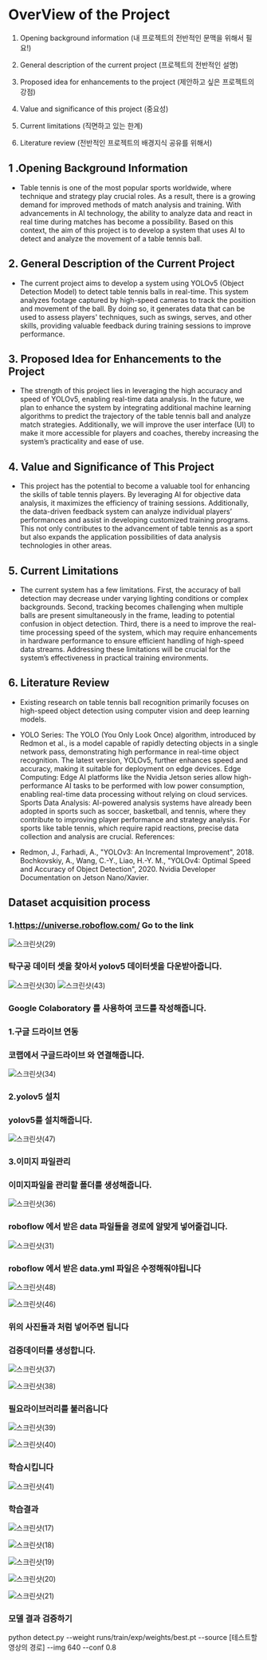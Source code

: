 

# OverView of the Project


1. Opening background information (내 프로젝트의 전반적인 문맥을 위해서 필요!)

2. General description of the current project (프로젝트의 전반적인 설명)

3. Proposed idea for enhancements to the project (제안하고 싶은 프로젝트의 강점)

4. Value and significance of this project (중요성)

5. Current limitations (직면하고 있는 한계)

6. Literature review (전반적인 프로젝트의 배경지식 공유를 위해서)



## 1 .Opening Background Information 

* Table tennis is one of the most popular sports worldwide, where technique and strategy play crucial roles. 
As a result, there is a growing demand for improved methods of match analysis and training.
With advancements in AI technology, the ability to analyze data and react in real time during matches has become a possibility. 
Based on this context, the aim of this project is to develop a system that uses AI to detect and analyze the movement of a table tennis ball.  

## 2. General Description of the Current Project

- The current project aims to develop a system using YOLOv5 (Object Detection Model) to detect table tennis balls in real-time.
This system analyzes footage captured by high-speed cameras to track the position and movement of the ball.
By doing so, it generates data that can be used to assess players' techniques, such as swings, serves, and other skills, providing valuable feedback during training sessions to improve performance.


## 3. Proposed Idea for Enhancements to the Project

- The strength of this project lies in leveraging the high accuracy and speed of YOLOv5, enabling real-time data analysis.
In the future, we plan to enhance the system by integrating additional machine learning algorithms to predict the trajectory of the table tennis ball and analyze match strategies.
Additionally, we will improve the user interface (UI) to make it more accessible for players and coaches, thereby increasing the system’s practicality and ease of use.

## 4. Value and Significance of This Project 

- This project has the potential to become a valuable tool for enhancing the skills of table tennis players. By leveraging AI for objective data analysis, it maximizes the efficiency of training sessions.
Additionally, the data-driven feedback system can analyze individual players’ performances and assist in developing customized training programs. 
This not only contributes to the advancement of table tennis as a sport but also expands the application possibilities of data analysis technologies in other areas.

## 5. Current Limitations 

- The current system has a few limitations. First, the accuracy of ball detection may decrease under varying lighting conditions or complex backgrounds.
Second, tracking becomes challenging when multiple balls are present simultaneously in the frame, leading to potential confusion in object detection. 
Third, there is a need to improve the real-time processing speed of the system, which may require enhancements in hardware performance to ensure efficient handling of high-speed data streams. 
Addressing these limitations will be crucial for the system’s effectiveness in practical training environments.


## 6. Literature Review

- Existing research on table tennis ball recognition primarily focuses on high-speed object detection using computer vision and deep learning models.

- YOLO Series: The YOLO (You Only Look Once) algorithm, introduced by Redmon et al., is a model capable of rapidly detecting objects in a single network pass, demonstrating high performance in real-time object recognition. The latest version, YOLOv5, further enhances speed and accuracy, making it suitable for deployment on edge devices.
Edge Computing: Edge AI platforms like the Nvidia Jetson series allow high-performance AI tasks to be performed with low power consumption, enabling real-time data processing without relying on cloud services.
Sports Data Analysis: AI-powered analysis systems have already been adopted in sports such as soccer, basketball, and tennis, where they contribute to improving player performance and strategy analysis. For sports like table tennis, which require rapid reactions, precise data collection and analysis are crucial.
References:

- Redmon, J., Farhadi, A., "YOLOv3: An Incremental Improvement", 2018.
Bochkovskiy, A., Wang, C.-Y., Liao, H.-Y. M., "YOLOv4: Optimal Speed and Accuracy of Object Detection", 2020.
Nvidia Developer Documentation on Jetson Nano/Xavier.


## Dataset acquisition process

### 1.https://universe.roboflow.com/ Go to the link

![스크린샷(29)](https://github.com/user-attachments/assets/e06a3a05-17bc-4689-a5bc-f41921570d2e)

### 탁구공 데이터 셋을 찾아서 yolov5 데이터셋을 다운받아줍니다.

![스크린샷(30)](https://github.com/user-attachments/assets/bc8e158b-64bc-4a56-8800-ed48ed153046)
![스크린샷(43)](https://github.com/user-attachments/assets/974e4c21-c8e3-41e1-88e5-3d406367d365)

### Google Colaboratory 를 사용하여 코드를 작성해줍니다.

### 1.구글 드라이브 연동

### 코랩에서 구글드라이브 와 연결해줍니다.
![스크린샷(34)](https://github.com/user-attachments/assets/a7f4426b-68b5-49be-a673-c073272c07f2)

### 2.yolov5 설치
### yolov5를 설치해줍니다.
![스크린샷(47)](https://github.com/user-attachments/assets/e914556a-a768-4e79-bd89-1dfab27556cf)

### 3.이미지 파일관리

### 이미지파일을 관리할 폴더를 생성해줍니다.
![스크린샷(36)](https://github.com/user-attachments/assets/0bbb8d2e-55fb-44b8-899f-ed0b27ec426d)

### roboflow 에서 받은 data 파일들을 경로에 알맞게 넣어줄겁니다.
![스크린샷(31)](https://github.com/user-attachments/assets/d7fff744-6e16-49dd-aa1f-8d72a143f434)
### roboflow 에서 받은 data.yml 파일은 수정해줘야됩니다
![스크린샷(48)](https://github.com/user-attachments/assets/a975947b-36d4-4b35-bc3a-32a154655d77)

![스크린샷(46)](https://github.com/user-attachments/assets/1684c4dc-ea7b-41a1-8a93-f866c1369c4e)
### 위의 사진들과 처럼 넣어주면 됩니다


### 검증데이터를 생성합니다.

![스크린샷(37)](https://github.com/user-attachments/assets/4f7c1df9-6864-4c13-877c-a25fbb20adca)

![스크린샷(38)](https://github.com/user-attachments/assets/59eba4c0-a985-47c6-9647-e3c4c0a34cf1)

### 필요라이브러리를 불러옵니다

![스크린샷(39)](https://github.com/user-attachments/assets/7b43e8ce-0892-4ec8-8a8e-1a678d8ab9c9)

![스크린샷(40)](https://github.com/user-attachments/assets/06fcbfbe-5ff1-4211-a824-c8c8571ddfb3)

### 학습시킵니다

![스크린샷(41)](https://github.com/user-attachments/assets/806bdfbf-6bf8-429b-8869-2ac7a289e62e)

### 학습결과

![스크린샷(17)](https://github.com/user-attachments/assets/3f26ff60-6aae-4fe4-8c6c-fd8a33bd2f80)

![스크린샷(18)](https://github.com/user-attachments/assets/2b57f3cd-7c9a-415a-847a-7cc58ff941d3)

![스크린샷(19)](https://github.com/user-attachments/assets/2f58aa1c-e583-4363-95f7-a53c88abe2a8)

![스크린샷(20)](https://github.com/user-attachments/assets/f303af50-2c19-470d-a142-4628be8268e1)

![스크린샷(21)](https://github.com/user-attachments/assets/68f990c1-0f71-44bf-af2a-01e310d1a837)


### 모델 결과 검증하기
python detect.py --weight runs/train/exp/weights/best.pt --source [테스트할 영상의 경로] --img 640 --conf 0.8


